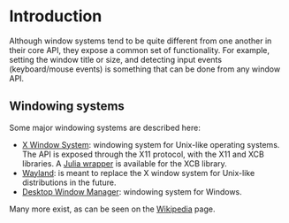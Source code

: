 # Introduction

Although window systems tend to be quite different from one another in their core API, they expose a common set of functionality. For example, setting the window title or size, and detecting input events (keyboard/mouse events) is something that can be done from any window API.

## Windowing systems

Some major windowing systems are described here:

- [X Window System](https://en.wikipedia.org/wiki/X_Window_System): windowing system for Unix-like operating systems. The API is exposed through the X11 protocol, with the X11 and XCB libraries. A [Julia wrapper](https://github.com/JuliaGL/XCB.jl) is available for the XCB library.
- [Wayland](https://en.wikipedia.org/wiki/Wayland_(display_server_protocol)): is meant to replace the X window system for Unix-like distributions in the future.
- [Desktop Window Manager](https://en.wikipedia.org/wiki/Desktop_Window_Manager): windowing system for Windows.

Many more exist, as can be seen on the [Wikipedia](https://en.wikipedia.org/wiki/Windowing_system) page.